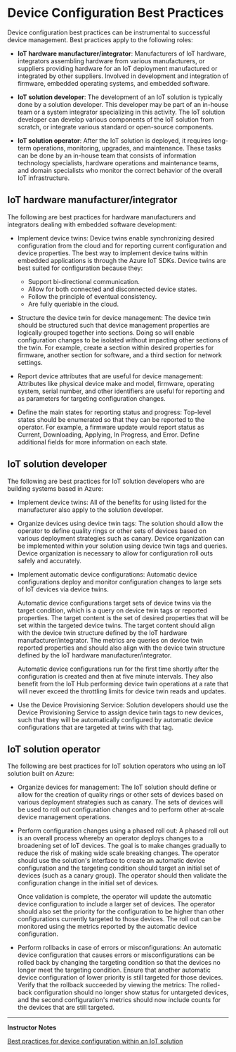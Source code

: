 # Device Configuration Best Practices

Device configuration best practices can be instrumental to successful device management. Best practices apply to the following roles:

* **IoT hardware manufacturer/integrator**: Manufacturers of IoT hardware, integrators assembling hardware from various manufacturers, or suppliers providing hardware for an IoT deployment manufactured or integrated by other suppliers. Involved in development and integration of firmware, embedded operating systems, and embedded software.

* **IoT solution developer**: The development of an IoT solution is typically done by a solution developer. This developer may be part of an in-house team or a system integrator specializing in this activity. The IoT solution developer can develop various components of the IoT solution from scratch, or integrate various standard or open-source components.

* **IoT solution operator**: After the IoT solution is deployed, it requires long-term operations, monitoring, upgrades, and maintenance. These tasks can be done by an in-house team that consists of information technology specialists, hardware operations and maintenance teams, and domain specialists who monitor the correct behavior of the overall IoT infrastructure.

## IoT hardware manufacturer/integrator

The following are best practices for hardware manufacturers and integrators dealing with embedded software development:

* Implement device twins: Device twins enable synchronizing desired configuration from the cloud and for reporting current configuration and device properties. The best way to implement device twins within embedded applications is through the Azure IoT SDKs. Device twins are best suited for configuration because they:

    * Support bi-directional communication.
    * Allow for both connected and disconnected device states.
    * Follow the principle of eventual consistency.
    * Are fully queriable in the cloud.

* Structure the device twin for device management: The device twin should be structured such that device management properties are logically grouped together into sections. Doing so will enable configuration changes to be isolated without impacting other sections of the twin. For example, create a section within desired properties for firmware, another section for software, and a third section for network settings.

* Report device attributes that are useful for device management: Attributes like physical device make and model, firmware, operating system, serial number, and other identifiers are useful for reporting and as parameters for targeting configuration changes.

* Define the main states for reporting status and progress: Top-level states should be enumerated so that they can be reported to the operator. For example, a firmware update would report status as Current, Downloading, Applying, In Progress, and Error. Define additional fields for more information on each state.

## IoT solution developer

The following are best practices for IoT solution developers who are building systems based in Azure:

* Implement device twins: All of the benefits for using listed for the manufacturer also apply to the solution developer.

* Organize devices using device twin tags: The solution should allow the operator to define quality rings or other sets of devices based on various deployment strategies such as canary. Device organization can be implemented within your solution using device twin tags and queries. Device organization is necessary to allow for configuration roll outs safely and accurately.

* Implement automatic device configurations: Automatic device configurations deploy and monitor configuration changes to large sets of IoT devices via device twins.

    Automatic device configurations target sets of device twins via the target condition, which is a query on device twin tags or reported properties. The target content is the set of desired properties that will be set within the targeted device twins. The target content should align with the device twin structure defined by the IoT hardware manufacturer/integrator. The metrics are queries on device twin reported properties and should also align with the device twin structure defined by the IoT hardware manufacturer/integrator.

    Automatic device configurations run for the first time shortly after the configuration is created and then at five minute intervals. They also benefit from the IoT Hub performing device twin operations at a rate that will never exceed the throttling limits for device twin reads and updates.

* Use the Device Provisioning Service: Solution developers should use the Device Provisioning Service to assign device twin tags to new devices, such that they will be automatically configured by automatic device configurations that are targeted at twins with that tag.

## IoT solution operator

The following are best practices for IoT solution operators who using an IoT solution built on Azure:

* Organize devices for management: The IoT solution should define or allow for the creation of quality rings or other sets of devices based on various deployment strategies such as canary. The sets of devices will be used to roll out configuration changes and to perform other at-scale device management operations.

* Perform configuration changes using a phased roll out: A phased roll out is an overall process whereby an operator deploys changes to a broadening set of IoT devices. The goal is to make changes gradually to reduce the risk of making wide scale breaking changes.  The operator should use the solution's interface to create an automatic device configuration and the targeting condition should target an initial set of devices (such as a canary group). The operator should then validate the configuration change in the initial set of devices.

    Once validation is complete, the operator will update the automatic device configuration to include a larger set of devices. The operator should also set the priority for the configuration to be higher than other configurations currently targeted to those devices. The roll out can be monitored using the metrics reported by the automatic device configuration.

* Perform rollbacks in case of errors or misconfigurations: An automatic device configuration that causes errors or misconfigurations can be rolled back by changing the targeting condition so that the devices no longer meet the targeting condition. Ensure that another automatic device configuration of lower priority is still targeted for those devices. Verify that the rollback succeeded by viewing the metrics: The rolled-back configuration should no longer show status for untargeted devices, and the second configuration's metrics should now include counts for the devices that are still targeted.

---

**Instructor Notes**

[Best practices for device configuration within an IoT solution](https://docs.microsoft.com/en-us/azure/iot-hub/iot-hub-configuration-best-practices)
